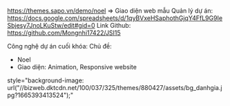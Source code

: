 https://themes.sapo.vn/demo/noel => Giao diện web mẫu
Quản lý dự án: https://docs.google.com/spreadsheets/d/1qyBVxeHSaphothGjqY4FfL9G9IeSbjesy7JnoLKuStw/edit#gid=0
Link Github: https://github.com/Mongnhi17422/JSI15

Công nghệ dự án cuối khóa:
Chủ đề: 
- Noel 
- Giao diện: Animation, Responsive website


style="background-image: url("//bizweb.dktcdn.net/100/037/325/themes/880427/assets/bg_danhgia.jpg?1665393413524");"